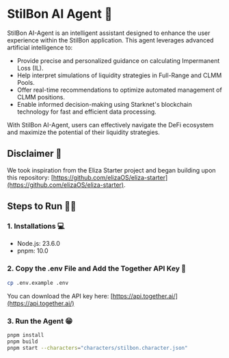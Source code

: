 # StilBon AI Agent 🤖

StilBon AI-Agent is an intelligent assistant designed to enhance the user experience within the StilBon application. This agent leverages advanced artificial intelligence to:

- Provide precise and personalized guidance on calculating Impermanent Loss (IL).
- Help interpret simulations of liquidity strategies in Full-Range and CLMM Pools.
- Offer real-time recommendations to optimize automated management of CLMM positions.
- Enable informed decision-making using Starknet's blockchain technology for fast and efficient data processing.

With StilBon AI-Agent, users can effectively navigate the DeFi ecosystem and maximize the potential of their liquidity strategies.

## Disclaimer 🚨

We took inspiration from the Eliza Starter project and began building upon this repository: [https://github.com/elizaOS/eliza-starter](https://github.com/elizaOS/eliza-starter).

## Steps to Run 🏃🏻

### 1. Installations 💻

- Node.js: 23.6.0
- pnpm: 10.0

### 2. Copy the .env File and Add the Together API Key 🔧

```bash
cp .env.example .env
```

You can download the API key here: [https://api.together.ai/](https://api.together.ai/)

### 3. Run the Agent 😁

```bash
pnpm install
pnpm build
pnpm start --characters="characters/stilbon.character.json"
```
